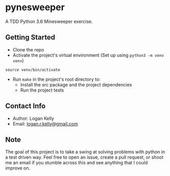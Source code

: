 # pynesweeper
A TDD Python 3.6 Minesweeper exercise.

## Getting Started
* Clone the repo
* Activate the project's virtual environment (Set up using `python3 -m venv venv`)
```
source venv/bin/activate
```
* Run `make` in the project's root directory to:
    * Install the src package and the project dependencies
    * Run the project tests

## Contact Info
* Author: Logan Kelly
* Email: logan.r.kelly@gmail.com

## Note
The goal of this project is to take a swing at solving problems with python in a test driven way.
Feel free to open an issue, create a pull request, or shoot me an email if you stumble across this and see anything that I could improve on.

